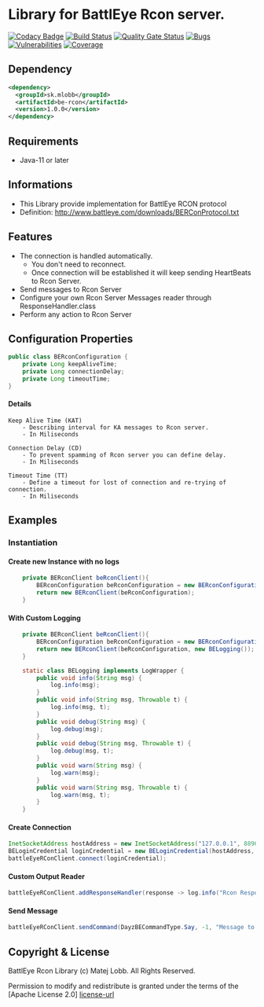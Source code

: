 # Library for BattlEye Rcon server.

[![Codacy Badge](https://api.codacy.com/project/badge/Grade/4ca219fae1c04a89924f25da3712fce5)](https://app.codacy.com/app/mlobb/java-be-rcon?utm_source=github.com&utm_medium=referral&utm_content=mlobb/java-be-rcon&utm_campaign=Badge_Grade_Dashboard)
[![Build Status](https://travis-ci.org/mlobb/java-be-rcon.svg?branch=master)](https://travis-ci.org/mlobb/java-be-rcon)
[![Quality Gate Status](https://sonarcloud.io/api/project_badges/measure?project=mlobb_java-be-rcon&metric=alert_status)](https://sonarcloud.io/dashboard?id=mlobb_java-be-rcon)
[![Bugs](https://sonarcloud.io/api/project_badges/measure?project=mlobb_java-be-rcon&metric=bugs)](https://sonarcloud.io/dashboard?id=mlobb_java-be-rcon)
[![Vulnerabilities](https://sonarcloud.io/api/project_badges/measure?project=mlobb_java-be-rcon&metric=vulnerabilities)](https://sonarcloud.io/dashboard?id=mlobb_java-be-rcon)
[![Coverage](https://sonarcloud.io/api/project_badges/measure?project=mlobb_java-be-rcon&metric=coverage)](https://sonarcloud.io/dashboard?id=mlobb_java-be-rcon)

## Dependency
``` xml
<dependency>
  <groupId>sk.mlobb</groupId>
  <artifactId>be-rcon</artifactId>
  <version>1.0.0</version>
</dependency>
```
## Requirements
* Java-11 or later

## Informations
* This Library provide implementation for BattlEye RCON protocol
* Definition: http://www.battleye.com/downloads/BERConProtocol.txt

## Features
* The connection is handled automatically.
    * You don't need to reconnect. 
    * Once connection will be established it will keep sending HeartBeats to Rcon Server.
* Send messages to Rcon Server
* Configure your own Rcon Server Messages reader through ResponseHandler.class
* Perform any action to Rcon Server

## Configuration Properties
```java
public class BERconConfiguration {
    private Long keepAliveTime;
    private Long connectionDelay;
    private Long timeoutTime;
}
```
#### Details
```
Keep Alive Time (KAT) 
    - Describing interval for KA messages to Rcon server.
    - In Miliseconds

Connection Delay (CD)
    - To prevent spamming of Rcon server you can define delay.
    - In Miliseconds

Timeout Time (TT)
    - Define a timeout for lost of connection and re-trying of connection.
    - In Miliseconds
```

## Examples
### Instantiation
#### Create new Instance with no logs
```java
    private BERconClient beRconClient(){
        BERconConfiguration beRconConfiguration = new BERconConfiguration();
        return new BERconClient(beRconConfiguration);
    }
```
#### With Custom Logging
```java
    private BERconClient beRconClient(){
        BERconConfiguration beRconConfiguration = new BERconConfiguration();
        return new BERconClient(beRconConfiguration, new BELogging());
    }

    static class BELogging implements LogWrapper {
        public void info(String msg) {
            log.info(msg);
        }
        public void info(String msg, Throwable t) {
            log.info(msg, t);
        }
        public void debug(String msg) {
            log.debug(msg);
        }
        public void debug(String msg, Throwable t) {
            log.debug(msg, t);
        }
        public void warn(String msg) {
            log.warn(msg);
        }
        public void warn(String msg, Throwable t) {
            log.warn(msg, t);
        }
    }
```
#### Create Connection
```java
InetSocketAddress hostAddress = new InetSocketAddress("127.0.0.1", 8896);                
BELoginCredential loginCredential = new BELoginCredential(hostAddress, "password");
battleEyeRConClient.connect(loginCredential);
```

#### Custom Output Reader
```java
battleEyeRConClient.addResponseHandler(response -> log.info("Rcon Response: {}", response));
```

#### Send Message
```java
battleEyeRConClient.sendCommand(DayzBECommandType.Say, -1, "Message to all players !");
```

## Copyright & License
BattlEye Rcon Library (c) Matej Lobb. All Rights Reserved.

Permission to modify and redistribute is granted under the terms of the 
[Apache License 2.0] [license-url]

  [license-url]: https://github.com/DependencyTrack/dependency-track/blob/master/LICENSE.txt
